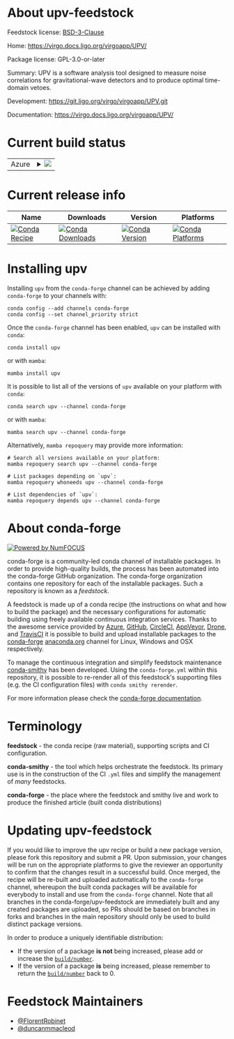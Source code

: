 About upv-feedstock
===================

Feedstock license: [BSD-3-Clause](https://github.com/conda-forge/upv-feedstock/blob/main/LICENSE.txt)

Home: https://virgo.docs.ligo.org/virgoapp/UPV/

Package license: GPL-3.0-or-later

Summary: UPV is a software analysis tool designed to measure noise correlations for gravitational-wave detectors and to produce optimal time-domain vetoes.

Development: https://git.ligo.org/virgo/virgoapp/UPV.git

Documentation: https://virgo.docs.ligo.org/virgoapp/UPV/

Current build status
====================


<table>
    
  <tr>
    <td>Azure</td>
    <td>
      <details>
        <summary>
          <a href="https://dev.azure.com/conda-forge/feedstock-builds/_build/latest?definitionId=15095&branchName=main">
            <img src="https://dev.azure.com/conda-forge/feedstock-builds/_apis/build/status/upv-feedstock?branchName=main">
          </a>
        </summary>
        <table>
          <thead><tr><th>Variant</th><th>Status</th></tr></thead>
          <tbody><tr>
              <td>linux_64</td>
              <td>
                <a href="https://dev.azure.com/conda-forge/feedstock-builds/_build/latest?definitionId=15095&branchName=main">
                  <img src="https://dev.azure.com/conda-forge/feedstock-builds/_apis/build/status/upv-feedstock?branchName=main&jobName=linux&configuration=linux%20linux_64_" alt="variant">
                </a>
              </td>
            </tr>
          </tbody>
        </table>
      </details>
    </td>
  </tr>
</table>

Current release info
====================

| Name | Downloads | Version | Platforms |
| --- | --- | --- | --- |
| [![Conda Recipe](https://img.shields.io/badge/recipe-upv-green.svg)](https://anaconda.org/conda-forge/upv) | [![Conda Downloads](https://img.shields.io/conda/dn/conda-forge/upv.svg)](https://anaconda.org/conda-forge/upv) | [![Conda Version](https://img.shields.io/conda/vn/conda-forge/upv.svg)](https://anaconda.org/conda-forge/upv) | [![Conda Platforms](https://img.shields.io/conda/pn/conda-forge/upv.svg)](https://anaconda.org/conda-forge/upv) |

Installing upv
==============

Installing `upv` from the `conda-forge` channel can be achieved by adding `conda-forge` to your channels with:

```
conda config --add channels conda-forge
conda config --set channel_priority strict
```

Once the `conda-forge` channel has been enabled, `upv` can be installed with `conda`:

```
conda install upv
```

or with `mamba`:

```
mamba install upv
```

It is possible to list all of the versions of `upv` available on your platform with `conda`:

```
conda search upv --channel conda-forge
```

or with `mamba`:

```
mamba search upv --channel conda-forge
```

Alternatively, `mamba repoquery` may provide more information:

```
# Search all versions available on your platform:
mamba repoquery search upv --channel conda-forge

# List packages depending on `upv`:
mamba repoquery whoneeds upv --channel conda-forge

# List dependencies of `upv`:
mamba repoquery depends upv --channel conda-forge
```


About conda-forge
=================

[![Powered by
NumFOCUS](https://img.shields.io/badge/powered%20by-NumFOCUS-orange.svg?style=flat&colorA=E1523D&colorB=007D8A)](https://numfocus.org)

conda-forge is a community-led conda channel of installable packages.
In order to provide high-quality builds, the process has been automated into the
conda-forge GitHub organization. The conda-forge organization contains one repository
for each of the installable packages. Such a repository is known as a *feedstock*.

A feedstock is made up of a conda recipe (the instructions on what and how to build
the package) and the necessary configurations for automatic building using freely
available continuous integration services. Thanks to the awesome service provided by
[Azure](https://azure.microsoft.com/en-us/services/devops/), [GitHub](https://github.com/),
[CircleCI](https://circleci.com/), [AppVeyor](https://www.appveyor.com/),
[Drone](https://cloud.drone.io/welcome), and [TravisCI](https://travis-ci.com/)
it is possible to build and upload installable packages to the
[conda-forge](https://anaconda.org/conda-forge) [anaconda.org](https://anaconda.org/)
channel for Linux, Windows and OSX respectively.

To manage the continuous integration and simplify feedstock maintenance
[conda-smithy](https://github.com/conda-forge/conda-smithy) has been developed.
Using the ``conda-forge.yml`` within this repository, it is possible to re-render all of
this feedstock's supporting files (e.g. the CI configuration files) with ``conda smithy rerender``.

For more information please check the [conda-forge documentation](https://conda-forge.org/docs/).

Terminology
===========

**feedstock** - the conda recipe (raw material), supporting scripts and CI configuration.

**conda-smithy** - the tool which helps orchestrate the feedstock.
                   Its primary use is in the construction of the CI ``.yml`` files
                   and simplify the management of *many* feedstocks.

**conda-forge** - the place where the feedstock and smithy live and work to
                  produce the finished article (built conda distributions)


Updating upv-feedstock
======================

If you would like to improve the upv recipe or build a new
package version, please fork this repository and submit a PR. Upon submission,
your changes will be run on the appropriate platforms to give the reviewer an
opportunity to confirm that the changes result in a successful build. Once
merged, the recipe will be re-built and uploaded automatically to the
`conda-forge` channel, whereupon the built conda packages will be available for
everybody to install and use from the `conda-forge` channel.
Note that all branches in the conda-forge/upv-feedstock are
immediately built and any created packages are uploaded, so PRs should be based
on branches in forks and branches in the main repository should only be used to
build distinct package versions.

In order to produce a uniquely identifiable distribution:
 * If the version of a package **is not** being increased, please add or increase
   the [``build/number``](https://docs.conda.io/projects/conda-build/en/latest/resources/define-metadata.html#build-number-and-string).
 * If the version of a package **is** being increased, please remember to return
   the [``build/number``](https://docs.conda.io/projects/conda-build/en/latest/resources/define-metadata.html#build-number-and-string)
   back to 0.

Feedstock Maintainers
=====================

* [@FlorentRobinet](https://github.com/FlorentRobinet/)
* [@duncanmmacleod](https://github.com/duncanmmacleod/)

